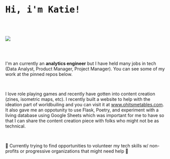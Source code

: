 <samp>
  <h1> Hi, i'm Katie! </h1>
</samp>
<br><br>

![](https://media1.giphy.com/media/ASd0Ukj0y3qMM/giphy.gif?cid=ecf05e4791b528812eb5bc06c8751b2c5f50a38134fe8c91&rid=giphy.gif)

<br><br>

I'm an currently an **analytics engineer** but I have held many jobs in tech (Data Analyst, Product Manager, Project Manager). You can see some of my work at the pinned repos below. 

<br>

I love role playing games and recently have gotten into content creation (zines, isometric maps, etc). I recently built a website to help with the ideation part of worldbuiling and you can visit it at www.ohitsmetables.com. It also gave me an oppotunity to use Flask, Poetry, and experiment with a living database using Google Sheets which was important for me to have so that I can share the content creation piece with folks who might not be as technical.

<br> 

👀 Currently trying to find opportunities to volunteer my tech skills w/ non-profits or progressive organizations that might need help 👀 


